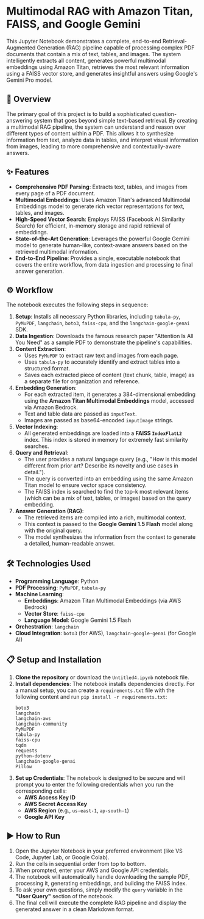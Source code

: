 # Multimodal RAG with Amazon Titan, FAISS, and Google Gemini

This Jupyter Notebook demonstrates a complete, end-to-end Retrieval-Augmented Generation (RAG) pipeline capable of processing complex PDF documents that contain a mix of text, tables, and images. The system intelligently extracts all content, generates powerful multimodal embeddings using Amazon Titan, retrieves the most relevant information using a FAISS vector store, and generates insightful answers using Google's Gemini Pro model.

## 🚀 Overview

The primary goal of this project is to build a sophisticated question-answering system that goes beyond simple text-based retrieval. By creating a multimodal RAG pipeline, the system can understand and reason over different types of content within a PDF. This allows it to synthesize information from text, analyze data in tables, and interpret visual information from images, leading to more comprehensive and contextually-aware answers.

## ✨ Features

* **Comprehensive PDF Parsing**: Extracts text, tables, and images from every page of a PDF document.
* **Multimodal Embeddings**: Uses Amazon Titan's advanced Multimodal Embeddings model to generate rich vector representations for text, tables, and images.
* **High-Speed Vector Search**: Employs FAISS (Facebook AI Similarity Search) for efficient, in-memory storage and rapid retrieval of embeddings.
* **State-of-the-Art Generation**: Leverages the powerful Google Gemini model to generate human-like, context-aware answers based on the retrieved multimodal information.
* **End-to-End Pipeline**: Provides a single, executable notebook that covers the entire workflow, from data ingestion and processing to final answer generation.

## ⚙️ Workflow

The notebook executes the following steps in sequence:

1.  **Setup**: Installs all necessary Python libraries, including `tabula-py`, `PyMuPDF`, `langchain`, `boto3`, `faiss-cpu`, and the `langchain-google-genai` SDK.
2.  **Data Ingestion**: Downloads the famous research paper "Attention Is All You Need" as a sample PDF to demonstrate the pipeline's capabilities.
3.  **Content Extraction**:
    * Uses `PyMuPDF` to extract raw text and images from each page.
    * Uses `tabula-py` to accurately identify and extract tables into a structured format.
    * Saves each extracted piece of content (text chunk, table, image) as a separate file for organization and reference.
4.  **Embedding Generation**:
    * For each extracted item, it generates a 384-dimensional embedding using the **Amazon Titan Multimodal Embeddings** model, accessed via Amazon Bedrock.
    * Text and table data are passed as `inputText`.
    * Images are passed as base64-encoded `inputImage` strings.
5.  **Vector Indexing**:
    * All generated embeddings are loaded into a **FAISS `IndexFlatL2`** index. This index is stored in memory for extremely fast similarity searches.
6.  **Query and Retrieval**:
    * The user provides a natural language query (e.g., "How is this model different from prior art? Describe its novelty and use cases in detail.").
    * The query is converted into an embedding using the same Amazon Titan model to ensure vector space consistency.
    * The FAISS index is searched to find the top-k most relevant items (which can be a mix of text, tables, or images) based on the query embedding.
7.  **Answer Generation (RAG)**:
    * The retrieved items are compiled into a rich, multimodal context.
    * This context is passed to the **Google Gemini 1.5 Flash** model along with the original query.
    * The model synthesizes the information from the context to generate a detailed, human-readable answer.

## 🛠️ Technologies Used

* **Programming Language**: Python
* **PDF Processing**: `PyMuPDF`, `tabula-py`
* **Machine Learning**:
    * **Embeddings**: Amazon Titan Multimodal Embeddings (via AWS Bedrock)
    * **Vector Store**: `faiss-cpu`
    * **Language Model**: Google Gemini 1.5 Flash
* **Orchestration**: `langchain`
* **Cloud Integration**: `boto3` (for AWS), `langchain-google-genai` (for Google AI)

## 📋 Setup and Installation

1.  **Clone the repository** or download the `Untitled4.ipynb` notebook file.
2.  **Install dependencies**: The notebook installs dependencies directly. For a manual setup, you can create a `requirements.txt` file with the following content and run `pip install -r requirements.txt`:
    ```
    boto3
    langchain
    langchain-aws
    langchain-community
    PyMuPDF
    tabula-py
    faiss-cpu
    tqdm
    requests
    python-dotenv
    langchain-google-genai
    Pillow
    ```
3.  **Set up Credentials**: The notebook is designed to be secure and will prompt you to enter the following credentials when you run the corresponding cells:
    * **AWS Access Key ID**
    * **AWS Secret Access Key**
    * **AWS Region** (e.g., `us-east-1`, `ap-south-1`)
    * **Google API Key**

## ▶️ How to Run

1.  Open the Jupyter Notebook in your preferred environment (like VS Code, Jupyter Lab, or Google Colab).
2.  Run the cells in sequential order from top to bottom.
3.  When prompted, enter your AWS and Google API credentials.
4.  The notebook will automatically handle downloading the sample PDF, processing it, generating embeddings, and building the FAISS index.
5.  To ask your own questions, simply modify the `query` variable in the **"User Query"** section of the notebook.
6.  The final cell will execute the complete RAG pipeline and display the generated answer in a clean Markdown format.
